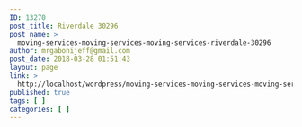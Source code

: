 ```yaml
---
ID: 13270
post_title: Riverdale 30296
post_name: >
  moving-services-moving-services-moving-services-riverdale-30296
author: mrgabonijeff@gmail.com
post_date: 2018-03-28 01:51:43
layout: page
link: >
  http://localhost/wordpress/moving-services-moving-services-moving-services-riverdale-30296/
published: true
tags: [ ]
categories: [ ]
---
```


